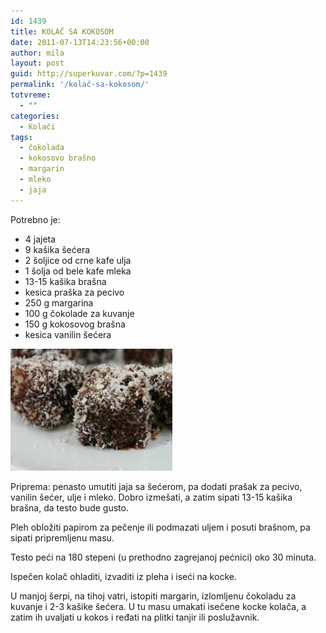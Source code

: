```yaml
---
id: 1439
title: KOLAČ SA KOKOSOM
date: 2011-07-13T14:23:56+00:00
author: mila
layout: post
guid: http://superkuvar.com/?p=1439
permalink: '/kolač-sa-kokosom/'
totvreme:
  - ""
categories:
  - Kolači
tags:
  - čokolada
  - kokosovo brašno
  - margarin
  - mleko
  - jaja
---
```

Potrebno je:

  * 4 jajeta
  * 9 kašika šećera
  * 2 šoljice od crne kafe ulja
  * 1 šolja od bele kafe mleka
  * 13-15 kašika brašna
  * kesica praška za pecivo
  * 250 g margarina
  * 100 g čokolade za kuvanje
  * 150 g kokosovog brašna
  * kesica vanilin šećera

<img class="alignnone size-full wp-image-1440" title="cupavcikokos" src="/wp-content/uploads/2011/07/cupavcikokos.jpg" alt="" width="259" height="195" /> 

Priprema: penasto umutiti jaja sa šećerom, pa dodati prašak za pecivo, vanilin šećer, ulje i mleko. Dobro izmešati, a zatim sipati 13-15 kašika brašna, da testo bude gusto.

Pleh obložiti papirom za pečenje ili podmazati uljem i posuti brašnom, pa sipati pripremljenu masu.

Testo peći na 180 stepeni (u prethodno zagrejanoj pećnici) oko 30 minuta.

Ispečen kolač ohladiti, izvaditi iz pleha i iseći na kocke.

U manjoj šerpi, na tihoj vatri, istopiti margarin, izlomljenu čokoladu za kuvanje i 2-3 kašike šećera. U tu masu umakati isečene kocke kolača, a zatim ih uvaljati u kokos i ređati na plitki tanjir ili poslužavnik.